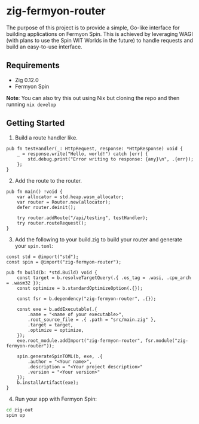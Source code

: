 # zig-fermyon-router
The purpose of this project is to provide a simple, Go-like interface for building applications on Fermyon Spin. This is achieved by leveraging WAGI (with plans to use the Spin WIT Worlds in the future) to handle requests and build an easy-to-use interface.

## Requirements
- Zig 0.12.0
- Fermyon Spin

**Note**: You can also try this out using Nix but cloning the repo and then running `nix develop`

## Getting Started
1. Build a route handler like.
```zig
pub fn testHandler(_: HttpRequest, response: *HttpResponse) void {
    _ = response.write("Hello, world!") catch |err| {
        std.debug.print("Error writing to response: {any}\n", .{err});
    };
}
```
2. Add the route to the router.
```zig
pub fn main() !void {
    var allocator = std.heap.wasm_allocator;
    var router = Router.new(allocator);
    defer router.deinit();

    try router.addRoute("/api/testing", testHandler);
    try router.routeRequest();
}
```
3. Add the following to your build.zig to build your router and generate your `spin.toml`:
```zig
const std = @import("std");
const spin = @import("zig-fermyon-router");

pub fn build(b: *std.Build) void {
    const target = b.resolveTargetQuery(.{ .os_tag = .wasi, .cpu_arch = .wasm32 });
    const optimize = b.standardOptimizeOption(.{});

    const fsr = b.dependency("zig-fermyon-router", .{});

    const exe = b.addExecutable(.{
        .name = "<name of your executable>",
        .root_source_file = .{ .path = "src/main.zig" },
        .target = target,
        .optimize = optimize,
    });
    exe.root_module.addImport("zig-fermyon-router", fsr.module("zig-fermyon-router"));

    spin.generateSpinTOML(b, exe, .{
        .author = "<Your name>",
        .description = "<Your project description>"
        .version = "<Your version>"
    });
    b.installArtifact(exe);
}
```
4. Run your app with Fermyon Spin:
```bash
cd zig-out
spin up
```
